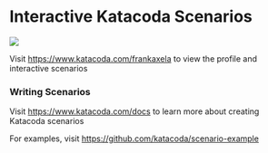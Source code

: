 # Interactive Katacoda Scenarios

[![](http://shields.katacoda.com/katacoda/frankaxela/count.svg)](https://www.katacoda.com/frankaxela "Get your profile on Katacoda.com")

Visit https://www.katacoda.com/frankaxela to view the profile and interactive scenarios

### Writing Scenarios
Visit https://www.katacoda.com/docs to learn more about creating Katacoda scenarios

For examples, visit https://github.com/katacoda/scenario-example
